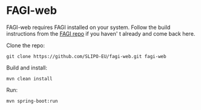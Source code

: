 # FAGI-web

FAGI-web requires FAGI installed on your system. Follow the build instructions from the [FAGI repo](https://github.com/SLIPO-EU/FAGI "Fagi command line") if you haven' t already and come back here.

Clone the repo:

    git clone https://github.com/SLIPO-EU/fagi-web.git fagi-web
    
Build and install:

    mvn clean install
    
Run:

    mvn spring-boot:run
    

    


